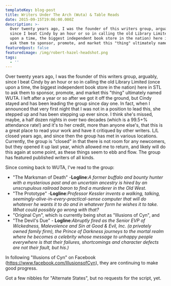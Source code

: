 ```yaml
---
templateKey: blog-post
title: Writers Under The Arch (Wuta) & Table Reads
date: 2015-09-15T19:06:00.000Z
description: >-
  Over twenty years ago, I was the founder of this writers group, arguably,
  since I beat Cindy by an hour or so in calling the old Library Limited (once
  upon a time, the biggest independent book store in the nation) here in STL to
  ask them to sponsor, promote, and market this "thing" ultimately named WUTA.
featuredpost: false
featuredimage: /img/robert-hazel-headshot.png
tags:
  - ''
---
```

Over twenty years ago, I was the founder of this writers group, arguably, since I beat Cindy by an hour or so in calling the old Library Limited (once upon a time, the biggest independent book store in the nation) here in STL to ask them to sponsor, promote, and market this "thing" ultimately named WUTA. I left after a year or so after we got it off the ground, but Cindy stayed and has been leading the group since day one. In fact, when I announced that very first night that I was not in a position to lead this, she stepped up and has been stepping up ever since. I think she's missed, maybe, a half dozen nights in over two decades (which is a 99.5+% attendance rate!) and it's to her credit, more than anyone else's, that this is a great place to read your work and have it critiqued by other writers. L/L closed years ago, and since then the group has met in various locations. Currently, the group is "closed" in that there is not room for any newcomers, but they opened it up last year, which allowed me to return, and likely will do this again at some point, as these things seem to ebb and flow. The group has featured published writers of all kinds.

Since coming back to WUTA, I've read to the group:

* "The Marksman of Death" -**Logline**:*A former buffalo and bounty hunter with a mysterious past and an uncertain ancestry is hired by an unscrupulous railroad baron to find a murderer in the Old West.*
* "The Prototype" -**Logline**:*Professor Kessler invents a walking, talking, seemingly-alive-in-every-practical-sense computer that will do whatever he wants it to do and in whatever form he wishes it to take. What could possibly go wrong with that?*
* "Original Cyn", which is currently being shot as "Illusions of Cyn", and
* "The Devil's Due" - **Logline**:*Abruptly fired as the Senior EVP of Wickedness, Malevolence and Sin at Good & Evil, Inc. (a privately owned family firm), the Prince of Darkness journeys to the mortal realm where he becomes a celebrity whose message to unhappy people everywhere is that their failures, shortcomings and character defects are not their fault, but his.)*

In following "Illusions of Cyn" on Facebook (<https://www.facebook.com/IllusionsofCyn>), they are continuing to make good progress.

Got a few nibbles for "Alternate States", but no requests for the script, yet.
